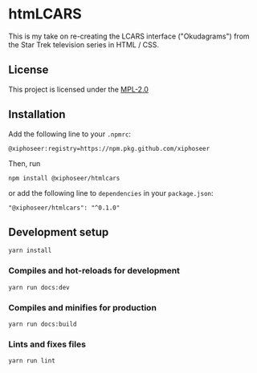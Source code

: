 # htmLCARS

This is my take on re-creating the LCARS interface ("Okudagrams") from the Star Trek
television series in HTML / CSS.

## License

This project is licensed under the [MPL-2.0](https://spdx.org/licenses/MPL-2.0.html)

## Installation

Add the following line to your `.npmrc`:

```
@xiphoseer:registry=https://npm.pkg.github.com/xiphoseer
```

Then, run

```
npm install @xiphoseer/htmlcars
```

or add the following line to `dependencies` in your `package.json`:

```
"@xiphoseer/htmlcars": "^0.1.0"
```

## Development setup
```
yarn install
```

### Compiles and hot-reloads for development
```
yarn run docs:dev
```

### Compiles and minifies for production
```
yarn run docs:build
```

### Lints and fixes files
```
yarn run lint
```
